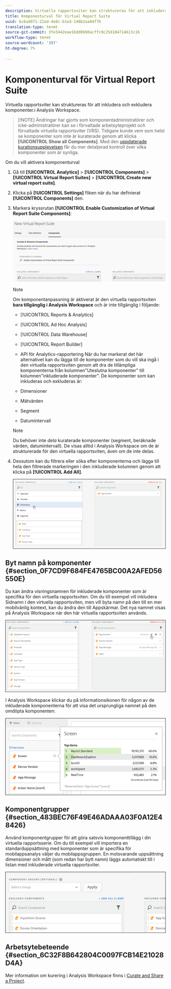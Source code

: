 ```yaml
---
description: Virtuella rapportsviter kan struktureras för att inkludera och exkludera komponenter.i Analysis Workspace.
title: Komponenturval för Virtual Report Suite
uuid: 6c6a4071-22ad-4e8c-b1ed-140b2aa04f76
translation-type: tm+mt
source-git-commit: 3fe3442eae1bdd8b90acffc9c25d184714613c16
workflow-type: tm+mt
source-wordcount: '397'
ht-degree: 7%

---
```



# Komponenturval för Virtual Report Suite

Virtuella rapportsviter kan struktureras för att inkludera och exkludera komponenter.i Analysis Workspace.

>[!NOTE] Ändringar har gjorts som komponentadministratörer och icke-administratörer kan se i förvaltade arbetsyteprojekt och förvaltade virtuella rapportsviter (VRS). Tidigare kunde vem som helst se komponenter som inte är kuraterade genom att klicka **[!UICONTROL Show all Components]**. Med den [uppdaterade kurationsupplevelsen](https://docs.adobe.com/content/help/en/analytics/analyze/analysis-workspace/curate-share/curate-projects-vrs.html) får du mer detaljerad kontroll över vilka komponenter som är synliga.

Om du vill aktivera komponenturval

1. Gå till **[!UICONTROL Analytics]** > **[!UICONTROL Components]** > **[!UICONTROL Virtual Report Suites]** > **[!UICONTROL Create new virtual report suite]**.
1. Klicka på **[!UICONTROL Settings]** fliken när du har definierat **[!UICONTROL Components]** den.

1. Markera kryssrutan **[!UICONTROL Enable Customization of Virtual Report Suite Components]**:

   ![](assets/vrs-enable.png)

   >[!NOTE]
   >
   >Om komponentanpassning är aktiverat är den virtuella rapportsviten **bara tillgänglig i Analysis Workspace** och är inte tillgänglig i följande:

   * [!UICONTROL Reports & Analytics]
   * [!UICONTROL Ad Hoc Analysis]
   * [!UICONTROL Data Warehouse]
   * [!UICONTROL Report Builder]
   * API för Analytics-rapportering
   När du har markerat det här alternativet kan du lägga till de komponenter som du vill ska ingå i den virtuella rapportsviten genom att dra de tillämpliga komponenterna från kolumnen&quot;Uteslutna komponenter&quot; till kolumnen&quot;inkluderade komponenter&quot;. De komponenter som kan inkluderas och exkluderas är:

   * Dimensioner
   * Mätvärden
   * Segment
   * Datumintervall
   >[!NOTE]
   >
   >Du behöver inte *dela* kuraterade komponenter (segment, beräknade värden, datumintervall). De visas alltid i Analysis Workspace om de är strukturerade för den virtuella rapportsviten, även om de inte delas.

1. Dessutom kan du filtrera eller söka efter komponenterna och lägga till hela den filtrerade markeringen i den inkluderade kolumnen genom att klicka på **[!UICONTROL Add All]**.

   ![](assets/vrs-add-all.png)

## Byt namn på komponenter {#section_0F7CD9F684FE4765BC00A2AFED56550E}

Du kan ändra visningsnamnen för inkluderade komponenter som är specifika för den virtuella rapportsviten. Om du till exempel vill inkludera Sidnamn i den virtuella rapportsviten, men vill byta namn på den till en mer mobilvänlig kontext, kan du ändra den till Appskärmar. Det nya namnet visas på Analysis Workspace när den här virtuella rapportsviten används.

![](assets/vrs-rename-component.png)

I Analysis Workspace klickar du på informationsikonen för någon av de inkluderade komponenterna för att visa det ursprungliga namnet på den omdöpta komponenten:

![](assets/vrs-aw-renamed.png)

## Komponentgrupper {#section_483BEC76F49E46ADAAA03F0A12E48426}

Använd komponentgrupper för att göra satsvis komponenttillägg i din virtuella rapportsserie. Om du till exempel vill importera en standarduppsättning med komponenter som är specifika för mobilappsanalys väljer du mobilappsgruppen. En motsvarande uppsättning dimensioner och mått (som redan har bytt namn) läggs automatiskt till i listan med inkluderade virtuella rapportsviter.

![](assets/vrs-comp-grp.png)

## Arbetsytebeteende {#section_6C32F8B642804C0097FCB14E21028D4A}

Mer information om kurering i Analysis Workspace finns i [Curate and Share a Project](https://docs.adobe.com/content/help/en/analytics/analyze/analysis-workspace/curate-share/curate.html).
